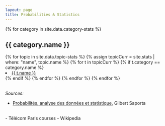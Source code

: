 ```yaml
---
layout: page
title: Probabilities & Statistics
---
```


{% for category in site.data.category-stats %}

<h2>{{ category.name }}</h2>
<u1>
    {% for topic in site.data.topic-stats %}
        {% assign topicCurr = site.stats | where: "name", topic.name %}
        {% for t in topicCurr %}
            {% if t.category == category.name %}
                <li class="nobull">
                    <a class="cleanLink" href="{{ t.url }}">{{ t.name }}</a>
                </li>
            {% endif %}
        {% endfor %}
    {% endfor %}
</u1>
{% endfor %}

<br>
<br>

<i>Sources:</i>
<br>
- <a href="http://www.editionstechnip.com/fr/catalogue-detail/149/probabilites-analyse-des-donnees-et-statistique.html">
    Probabilités, analyse des données et statistique</a>, Gilbert Saporta
<br>
- Télécom Paris courses
- Wikipedia